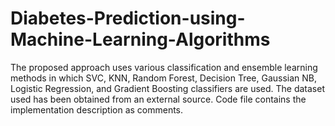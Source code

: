# Diabetes-Prediction-using-Machine-Learning-Algorithms
The proposed approach uses various classification and ensemble learning methods in which 
SVC, KNN, Random Forest, Decision Tree, Gaussian NB, Logistic Regression, and Gradient Boosting classifiers are used.
The dataset used has been obtained from an external source.
Code file contains the implementation description as comments.
